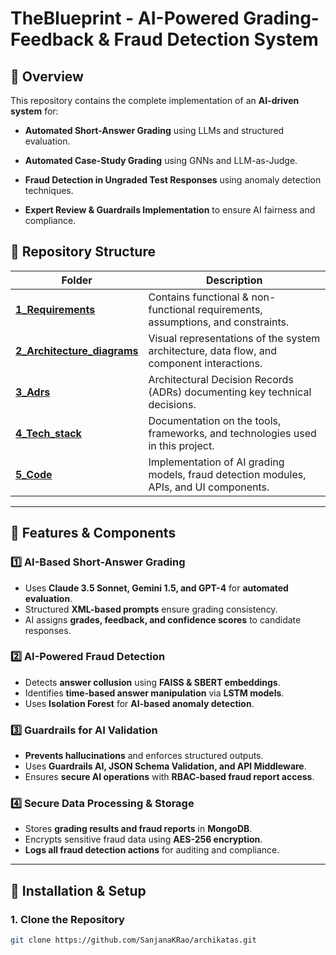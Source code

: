 # **TheBlueprint - AI-Powered Grading-Feedback & Fraud Detection System**

## **📌 Overview**
This repository contains the complete implementation of an **AI-driven system** for:
- **Automated Short-Answer Grading** using LLMs and structured evaluation.  
- **Automated Case-Study Grading** using GNNs and LLM-as-Judge.  

- **Fraud Detection in Ungraded Test Responses** using anomaly detection techniques.  
- **Expert Review & Guardrails Implementation** to ensure AI fairness and compliance.  

## **📁 Repository Structure**
| Folder | Description |
|--------|------------|
| **[1_Requirements](./1_Requirements/)** | Contains functional & non-functional requirements, assumptions, and constraints. |
| **[2_Architecture_diagrams](./2_Architecture_diagrams/)** | Visual representations of the system architecture, data flow, and component interactions. |
| **[3_Adrs](./3_Adrs/)** | Architectural Decision Records (ADRs) documenting key technical decisions. |
| **[4_Tech_stack](./4_Tech_stack/)** | Documentation on the tools, frameworks, and technologies used in this project. |
| **[5_Code](./5_Code/)** | Implementation of AI grading models, fraud detection modules, APIs, and UI components. |

---

## **📝 Features & Components**
### **1️⃣ AI-Based Short-Answer Grading**
- Uses **Claude 3.5 Sonnet, Gemini 1.5, and GPT-4** for **automated evaluation**.  
- Structured **XML-based prompts** ensure grading consistency.  
- AI assigns **grades, feedback, and confidence scores** to candidate responses.  

### **2️⃣ AI-Powered Fraud Detection**
- Detects **answer collusion** using **FAISS & SBERT embeddings**.  
- Identifies **time-based answer manipulation** via **LSTM models**.  
- Uses **Isolation Forest** for **AI-based anomaly detection**.  

### **3️⃣ Guardrails for AI Validation**
- **Prevents hallucinations** and enforces structured outputs.  
- Uses **Guardrails AI, JSON Schema Validation, and API Middleware**.  
- Ensures **secure AI operations** with **RBAC-based fraud report access**.  

### **4️⃣ Secure Data Processing & Storage**
- Stores **grading results and fraud reports** in **MongoDB**.  
- Encrypts sensitive fraud data using **AES-256 encryption**.  
- **Logs all fraud detection actions** for auditing and compliance.  

---

## **🚀 Installation & Setup**
### **1. Clone the Repository**
```sh
git clone https://github.com/SanjanaKRao/archikatas.git
